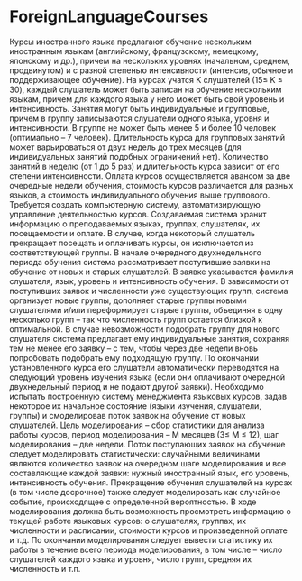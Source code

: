 # ForeignLanguageCourses
Курсы иностранного языка предлагают обучение нескольким иностранным языкам (английскому, французскому, немецкому, японскому и др.), причем на нескольких уровнях (начальном, среднем, продвинутом) и с разной степенью интенсивности (интенсив, обычное и поддерживающее обучение). На курсах учатся K слушателей (15≤ K ≤ 30), каждый слушатель может быть записан на обучение нескольким языкам, причем для каждого языка у него может быть свой уровень и интенсивность. Занятия могут быть индивидуальные и групповые, причем в группу записываются слушатели одного языка, уровня и интенсивности. В группе не может быть менее 5 и более 10 человек (оптимально – 7 человек). Длительность курса для групповых занятий может варьироваться от двух недель до трех месяцев (для индивидуальных занятий подобных ограничений нет). Количество занятий в неделю (от 1 до 5 раз) и длительность курса зависит от его степени интенсивности. Оплата курсов осуществляется авансом за две очередные недели обучения, стоимость курсов различается для разных языков, а стоимость индивидуального обучения выше группового. Требуется создать компьютерную систему, автоматизирующую управление деятельностью курсов. Создаваемая система хранит информацию о преподаваемых языках, группах, слушателях, их посещаемости и оплате. В случае, когда некоторый слушатель прекращает посещать и оплачивать курсы, он исключается из соответствующей группы. В начале очередного двухнедельного периода обучения система рассматривает поступившие заявки на обучение от новых и старых слушателей. В заявке указывается фамилия слушателя, язык, уровень и интенсивность обучения. В зависимости от поступивших заявок и численности уже существующих групп, система организует новые группы, дополняет старые группы новыми слушателями и/или переформирует старые группы, объединяя в одну несколько групп – так что численность групп остается близкой к оптимальной. В случае невозможности подобрать группу для нового слушателя система предлагает ему индивидуальные занятия, сохраняя тем не менее его заявку – с тем, чтобы через две недели вновь попробовать подобрать ему подходящую группу. По окончании установленного курса его слушатели автоматически переводятся на следующий уровень изучения языка (если они оплачивают очередной двухнедельный период и не подают другой заявки). Необходимо испытать построенную систему менеджмента языковых курсов, задав некоторое их начальное состояние (языки изучения, слушатели, группы) и смоделировав поток заявок на обучение от новых слушателей. Цель моделирования – сбор статистики для анализа работы курсов, период моделирования – М месяцев (3≤ М ≤ 12), шаг моделирования – две недели. Поток поступающих заявок на обучение следует моделировать статистически: случайными величинами являются количество заявок на очередном шаге моделирования и все составляющие каждой заявки: нужный иностранный язык, его уровень, интенсивность обучения. Прекращение обучения слушателей на курсах (в том числе досрочное) также следует моделировать как случайное событие, происходящее с определенной вероятностью. В ходе моделирования должна быть возможность просмотреть информацию о текущей работе языковых курсов: о слушателях, группах, их численности и расписании, стоимости курсов и произведенной оплате и т.д. По окончании моделирования следует вывести статистику их работы в течение всего периода моделирования, в том числе – число слушателей каждого языка и уровня, число групп, средняя их численность и т.п.
